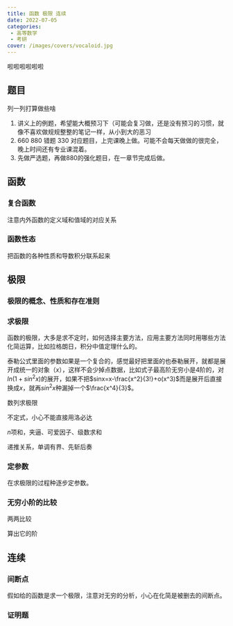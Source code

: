 ```yaml
---
title: 函数 极限 连续
date: 2022-07-05
categories:
 - 高等数学
 - 考研
cover: /images/covers/vocaloid.jpg
---
```


啦啦啦啦啦啦

<!-- more -->

## 题目

列一列打算做些啥

1. 讲义上的例题，希望能大概预习下（可能会复习做，还是没有预习的习惯，就像不喜欢做规规整整的笔记一样，从小到大的恶习
2. 660 880 错题 330 对应题目，上完课晚上做。可能不会每天做做的很完全，晚上时间还有专业课混着。
3. 先做严选题，再做880的强化题目，在一章节完成后做。


## 函数

### 复合函数
注意内外函数的定义域和值域的对应关系

### 函数性态
把函数的各种性质和导数积分联系起来

## 极限

### 极限的概念、性质和存在准则

### 求极限
函数的极限，大多是求不定时，如何选择主要方法，应用主要方法同时用哪些方法化简运算，比如拉格朗日，积分中值定理什么的。

泰勒公式里面的参数如果是一个复合的，感觉最好把里面的也泰勒展开，就都是展开成统一的对象（$x$），这样不会少掉点数据，比如式子最高阶无穷小是4阶的，对$ln(1+sin^2x)$的展开，如果不把$sinx=x-\frac{x^2}{3!}+o(x^3)$而是展开后直接换成$x$，就再$sin^2x$种漏掉一个$\frac{x^4}{3}$。

数列求极限

不定式，小心不能直接用洛必达

$n$项和，夹逼、可爱因子、级数求和

递推关系，单调有界、先斩后奏

### 定参数

在求极限的过程种逐步定参数。

### 无穷小阶的比较

两两比较

算出它的阶

## 连续

### 间断点

假如给的函数是求一个极限，注意对无穷的分析，小心在化简是被删去的间断点。

### 证明题